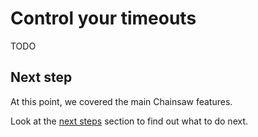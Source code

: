 # Control your timeouts

TODO

## Next step

At this point, we covered the main Chainsaw features.

Look at the [next steps](./next-steps.md) section to find out what to do next.

